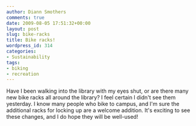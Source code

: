 ```yaml
---
author: Diann Smothers
comments: true
date: 2009-08-05 17:51:32+00:00
layout: post
slug: bike-racks
title: Bike racks!
wordpress_id: 314
categories:
- Sustainability
tags:
- biking
- recreation
---
```


Have I been walking into the library with my eyes shut, or are there many new bike racks all around the library? I feel certain I didn't see them yesterday. I know many people who bike to campus, and I'm sure the additional racks for locking up are a welcome addition. It's exciting to see these changes, and I do hope they will be well-used!
